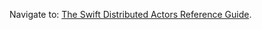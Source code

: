 
Navigate to: <a href="../../reference/0.0.0/index.html">The Swift Distributed Actors Reference Guide</a>.
